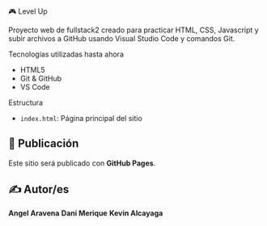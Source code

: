 🎮 Level Up

Proyecto web de fullstack2 creado para practicar HTML, CSS, Javascript y subir archivos a GitHub usando Visual Studio Code y comandos Git.

Tecnologías utilizadas hasta ahora
- HTML5
- Git & GitHub
- VS Code

Estructura
- `index.html`: Página principal del sitio

## 🚀 Publicación
Este sitio será publicado con **GitHub Pages**.

## ✍️ Autor/es
**Angel Aravena**
**Dani Merique**
**Kevin Alcayaga**

